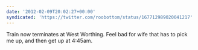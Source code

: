 ```yaml
---
date: '2012-02-09T20:02:27+00:00'
syndicated: 'https://twitter.com/roobottom/status/167712989020041217'
---
```

Train now terminates at West Worthing. Feel bad for wife that has to pick me up, and then get up at 4:45am.
